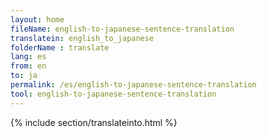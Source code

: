 ```yaml
---
layout: home
fileName: english-to-japanese-sentence-translation
translatein: english_to_japanese
folderName : translate
lang: es
from: en
to: ja
permalink: /es/english-to-japanese-sentence-translation
tool: english-to-japanese-sentence-translation
---
```

{% include section/translateinto.html %}